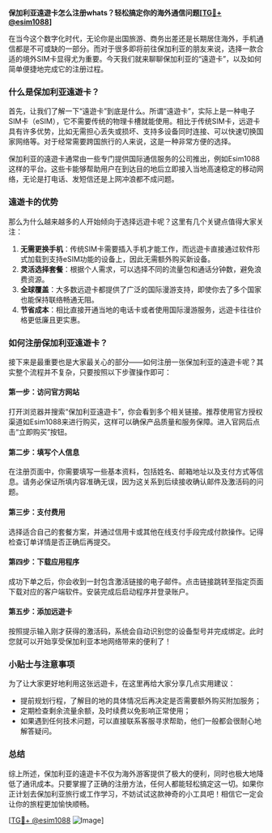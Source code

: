 **保加利亚遠遊卡怎么注册whats？轻松搞定你的海外通信问题[[TG💪+ @esim1088](https://t.me/s/esim1088)]**

在当今这个数字化时代，无论你是出国旅游、商务出差还是长期居住海外，手机通信都是不可或缺的一部分。而对于很多即将前往保加利亚的朋友来说，选择一款合适的境外SIM卡显得尤为重要。今天我们就来聊聊保加利亚的“遠遊卡”，以及如何简单便捷地完成它的注册过程。

### 什么是保加利亚遠遊卡？

首先，让我们了解一下“遠遊卡”到底是什么。所谓“遠遊卡”，实际上是一种电子SIM卡（eSIM），它不需要传统的物理卡槽就能使用。相比于传统SIM卡，远遊卡具有许多优势，比如无需担心丢失或损坏、支持多设备同时连接、可以快速切换国家网络等。对于经常需要跨国旅行的人来说，这是一种非常方便的选择。

保加利亚的遠遊卡通常由一些专门提供国际通信服务的公司推出，例如Esim1088这样的平台。这些卡能够帮助用户在到达目的地后立即接入当地高速稳定的移动网络，无论是打电话、发短信还是上网冲浪都不成问题。

### 遠遊卡的优势

那么为什么越来越多的人开始倾向于选择远遊卡呢？这里有几个关键点值得大家关注：

1. **无需更换手机**：传统SIM卡需要插入手机才能工作，而远遊卡直接通过软件形式加载到支持eSIM功能的设备上，因此无需额外购买新设备。
2. **灵活选择套餐**：根据个人需求，可以选择不同的流量包和通话分钟数，避免浪费资源。
3. **全球覆盖**：大多数远遊卡都提供了广泛的国际漫游支持，即使你去了多个国家也能保持联络畅通无阻。
4. **节省成本**：相比直接开通当地的电话卡或者使用国际漫游服务，远遊卡往往价格更低廉且更实惠。

### 如何注册保加利亚遠遊卡？

接下来是最重要也是大家最关心的部分——如何注册一张保加利亚的遠遊卡呢？其实整个流程并不复杂，只要按照以下步骤操作即可：

#### 第一步：访问官方网站
打开浏览器并搜索“保加利亚遠遊卡”，你会看到多个相关链接。推荐使用官方授权渠道如Esim1088来进行购买，这样可以确保产品质量和服务保障。进入官网后点击“立即购买”按钮。

#### 第二步：填写个人信息
在注册页面中，你需要填写一些基本资料，包括姓名、邮箱地址以及支付方式等信息。请务必保证所填内容准确无误，因为这关系到后续接收确认邮件及激活码的问题。

#### 第三步：支付费用
选择适合自己的套餐方案，并通过信用卡或其他在线支付手段完成付款操作。记得检查订单详情是否正确后再提交。

#### 第四步：下载应用程序
成功下单之后，你会收到一封包含激活链接的电子邮件。点击链接跳转至指定页面下载对应的客户端软件。安装完成后启动程序并登录账户。

#### 第五步：添加远遊卡
按照提示输入刚才获得的激活码，系统会自动识别您的设备型号并完成绑定。此时您就可以开始享受保加利亚本地网络带来的便利了！

### 小贴士与注意事项

为了让大家更好地利用这张远遊卡，在这里再给大家分享几点实用建议：
- 提前规划行程，了解目的地的具体情况后再决定是否需要额外购买附加服务；
- 定期检查剩余流量余额，及时续费以免影响正常使用；
- 如果遇到任何技术问题，可以直接联系客服寻求帮助，他们一般都会很耐心地解答疑问。

### 总结

综上所述，保加利亚的遠遊卡不仅为海外游客提供了极大的便利，同时也极大地降低了通讯成本。只要掌握了正确的注册方法，任何人都能轻松搞定这一切。如果你正计划去保加利亚旅行或工作学习，不妨试试这款神奇的小工具吧！相信它一定会让你的旅程更加愉快顺畅。

[[TG💪+ @esim1088](https://t.me/s/esim1088) ![Image](https://i.postimg.cc/4NQfJmqS/Snipaste-2025-05-13-00-14-12.png)]